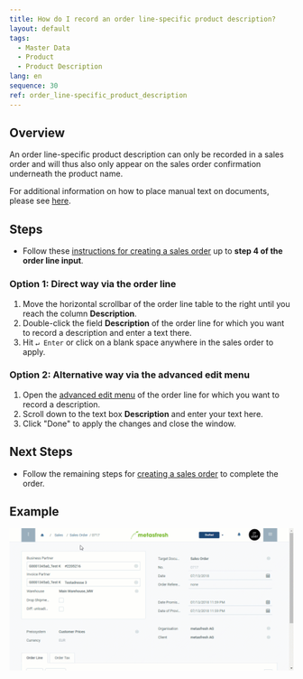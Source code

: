 ```yaml
---
title: How do I record an order line-specific product description?
layout: default
tags:
  - Master Data
  - Product
  - Product Description
lang: en
sequence: 30
ref: order_line-specific_product_description
---
```


## Overview
An order line-specific product description can only be recorded in a sales order and will thus also only appear on the sales order confirmation underneath the product name.

For additional information on how to place manual text on documents, please see [here](Print_text_on_documents-general).

## Steps
- Follow these [instructions for creating a sales order](SalesOrder_recording) up to **step 4 of the order line input**.

### Option 1: Direct way via the order line
1. Move the horizontal scrollbar of the order line table to the right until you reach the column **Description**.
1. Double-click the field **Description** of the order line for which you want to record a description and enter a text there.
1. Hit `↵ Enter` or click on a blank space anywhere in the sales order to apply.

### Option 2: Alternative way via the advanced edit menu
1. Open the [advanced edit menu](Open_AdvancedEditTab) of the order line for which you want to record a description.
1. Scroll down to the text box **Description** and enter your text here.
1. Click "Done" to apply the changes and close the window.

## Next Steps
- Follow the remaining steps for [creating a sales order](SalesOrder_recording) to complete the order.

## Example
![](assets/Order_line-specific_product_description.gif)
